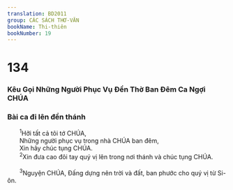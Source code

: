 ```yaml
---
translation: BD2011
group: CÁC SÁCH THƠ-VĂN
bookName: Thi-thiên 
bookNumber: 19
---
```


<div class="title"><h1>134</h1><h3>Kêu Gọi Những Người Phục Vụ Ðền Thờ Ban Ðêm Ca Ngợi CHÚA</h3><h3>Bài ca đi lên đền thánh</h3></div>
<span class="verse thi_134_1">  <sup>1</sup>Hỡi tất cả tôi tớ CHÚA,<br/>  Những người phục vụ trong nhà CHÚA ban đêm,<br/>  Xin hãy chúc tụng CHÚA.<br/></span>
<span class="verse thi_134_2">  <sup>2</sup>Xin đưa cao đôi tay quý vị lên trong nơi thánh và chúc tụng CHÚA.<br/><br/></span>
<span class="verse thi_134_3">  <sup>3</sup>Nguyện CHÚA, Ðấng dựng nên trời và đất, ban phước cho quý vị từ Si-ôn.<br/></span>
